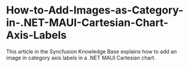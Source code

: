 # How-to-Add-Images-as-Category-in-.NET-MAUI-Cartesian-Chart-Axis-Labels
This article in the Syncfusion Knowledge Base explains how to add an image in category axis labels in a .NET MAUI Cartesian chart.
